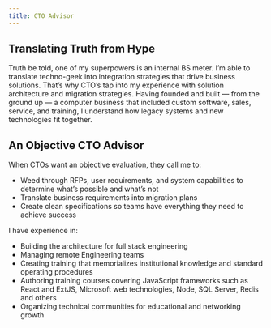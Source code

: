 ```yaml
---
title: CTO Advisor
---
```


## Translating Truth from Hype

Truth be told, one of my superpowers is an internal BS meter. I’m able to translate techno-geek into integration strategies that drive business solutions. That’s why CTO’s tap into my experience with solution architecture and migration strategies. Having founded and built — from the ground up — a computer business that included custom software, sales, service, and training, I understand how legacy systems and new technologies fit together.

## An Objective CTO Advisor

When CTOs want an objective evaluation, they call me to:

* Weed through RFPs, user requirements, and system capabilities to determine what’s possible and what’s not
* Translate business requirements into migration plans
* Create clean specifications so teams have everything they need to achieve success

I have experience in:

* Building the architecture for full stack engineering
* Managing remote Engineering teams
* Creating training that memorializes institutional knowledge and standard operating procedures
* Authoring training courses covering JavaScript frameworks such as React and ExtJS, Microsoft web technologies, Node, SQL Server, Redis and others
* Organizing technical communities for educational and networking growth
